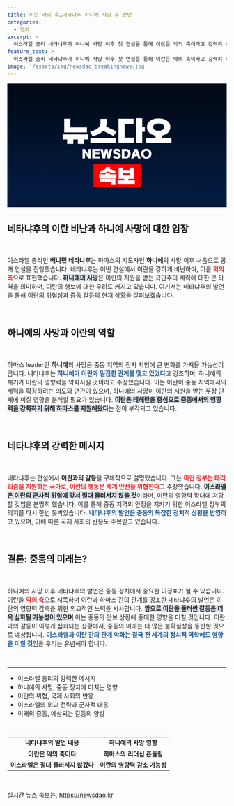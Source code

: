 ```yaml
---
title: 이란 악의 축…네타냐후 하니예 사망 후 선언
categories:
  - 정치
excerpt: >
  이스라엘 총리 네타냐후가 하니예 사망 이후 첫 연설을 통해 이란은 악의 축이라고 강력히 비판했습니다. 이번 발언은 중동 정세의 긴장을 더욱 고조시킬 것으로 예상되며, 국제 사회의 이목을 끌고 있습니다.
feature_text: >
  이스라엘 총리 네타냐후가 하니예 사망 이후 첫 연설을 통해 이란은 악의 축이라고 강력히 비판했습니다. 이번 발언은 중동 정세의 긴장을 더욱 고조시킬 것으로 예상되며, 국제 사회의 이목을 끌고 있습니다.
image: '/assets/img/newsdao_breakingnews.jpg'
---
```


<p><img src="/assets/img/newsdao_breakingnews.jpg" alt="implanttips 속보" /></p>

<h2 data-ke-size="size26">네타냐후의 이란 비난과 하니예 사망에 대한 입장</h2>

<p data-ke-size="size16">&nbsp;</p>

<p data-ke-size="size16">이스라엘 총리인 <b>베냐민 네타냐후</b>는 하마스의 지도자인 <b>하니예</b>의 사망 이후 처음으로 공개 연설을 진행했습니다. 네타냐후는 이번 연설에서 이란을 강하게 비난하며, 이를 <b><span style="color: #ee2323;">악의 축</span></b>으로 표현했습니다. <b><span style="background-color: #21538527;">하니예의 사망</span></b>은 이란의 지원을 받는 극단주의 세력에 대한 큰 타격을 의미하며, 이란의 행보에 대한 우려도 커지고 있습니다. 여기서는 네타냐후의 발언을 통해 이란의 위협성과 중동 갈등의 현재 상황을 살펴보겠습니다.</p>

<p data-ke-size="size16">&nbsp;</p>

<h2 data-ke-size="size26">하니예의 사망과 이란의 역할</h2>

<p data-ke-size="size16">&nbsp;</p>

<p data-ke-size="size16">하마스 leader인 <b>하니예</b>의 사망은 중동 지역의 정치 지형에 큰 변화를 가져올 가능성이 큽니다. 네타냐후는 <b><span style="color: #1a5490;">하니예가 이란과 밀접한 관계를 맺고 있었다</span></b>고 강조하며, 하니예의 제거가 이란의 영향력을 약화시킬 것이라고 주장했습니다. 이는 이란이 중동 지역에서의 세력을 확장하려는 의도와 연관이 있으며, 하니예의 사망이 이란의 지원을 받는 무장 단체에 미칠 영향을 분석할 필요가 있습니다. <b><span style="background-color: #21538527;">이란은 테헤란을 중심으로 중동에서의 영향력을 강화하기 위해 하마스를 지원해왔다</span></b>는 점이 부각되고 있습니다.</p>

<p data-ke-size="size16">&nbsp;</p>

<h2 data-ke-size="size26">네타냐후의 강력한 메시지</h2>

<p data-ke-size="size16">&nbsp;</p>

<p data-ke-size="size16">네타냐후는 연설에서 <b>이란과의 갈등</b>을 구체적으로 설명했습니다. 그는 <b><span style="color: #ee2323;">이란 정부는 테러리즘을 지원하는 국가로, 이란의 행동은 세계 안전을 위협한다</span></b>고 주장했습니다. <b><span style="background-color: #21538527;">이스라엘은 이란의 군사적 위협에 맞서 절대 물러서지 않을 것</span></b>이라며, 이란의 영향력 확대에 저항할 것임을 분명히 했습니다. 이를 통해 중동 지역의 안정을 지키기 위한 이스라엘 정부의 의지를 다시 한번 못박았습니다. <b><span style="color: #1a5490;">네타냐후의 발언은 중동의 복잡한 정치적 상황을 반영</span></b>하고 있으며, 이에 따른 국제 사회의 반응도 주목받고 있습니다.</p>

<p data-ke-size="size16">&nbsp;</p>

<h2 data-ke-size="size26">결론: 중동의 미래는?</h2>

<p data-ke-size="size16">&nbsp;</p>

<p data-ke-size="size16">하니예의 사망 이후 네타냐후의 발언은 중동 정치에서 중요한 이정표가 될 수 있습니다. 이란을 <b><span style="color: #ee2323;">악의 축</span></b>으로 지목하며 이란과 하마스 간의 관계를 강조한 네타냐후의 발언은 이란의 영향력 감축을 위한 외교적인 노력을 시사합니다. <b><span style="background-color: #21538527;">앞으로 이란을 둘러싼 갈등은 더욱 심화될 가능성이 있으며</span></b> 이는 중동의 안보 상황에 중대한 영향을 미칠 것입니다. 이란과의 갈등이 이렇게 심화되는 상황에서, 중동의 미래는 더 많은 불확실성을 동반할 것으로 예상됩니다. <b><span style="color: #1a5490;">이스라엘과 이란 간의 관계 악화는 결국 전 세계의 정치적 역학에도 영향을 미칠 것</span></b>임을 우리는 유념해야 합니다.</p>

<p data-ke-size="size16">&nbsp;</p>

<hr>

<ul>
<li>이스라엘 총리의 강력한 메시지</li>
<li>하니예의 사망, 중동 정치에 미치는 영향</li>
<li>이란의 위협, 국제 사회의 반응</li>
<li>이스라엘의 외교 전략과 군사적 대응</li>
<li>미래의 중동, 예상되는 갈등의 양상</li>
</ul>

<p data-ke-size="size16">&nbsp;</p>

<table style="width: 100%;">
<tr>
<td style="text-align: center; height: 17px;"><b>네타냐후의 발언 내용</b></td>
<td style="text-align: center; height: 17px;"><b>하니예의 사망 영향</b></td>
</tr>
<tr>
<td style="text-align: center; height: 17px;"><b>이란은 악의 축이다</b></td>
<td style="text-align: center; height: 17px;"><b>하마스의 리더십 흔들림</b></td>
</tr>
<tr>
<td style="text-align: center; height: 17px;"><b>이스라엘은 절대 물러서지 않겠다</b></td>
<td style="text-align: center; height: 17px;"><b>이란의 영향력 감소 가능성</b></td>
</tr>
</table>

<p data-ke-size="size16">&nbsp;</p>
실시간 뉴스 속보는, <a href="https://newsdao.kr" rel="dofollow">https://newsdao.kr</a>


